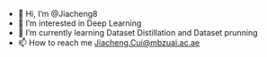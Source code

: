 - 👋 Hi, I’m @Jiacheng8
- 👀 I’m interested in Deep Learning
- 🌱 I’m currently learning Dataset Distillation and Dataset prunning
- 📫 How to reach me Jiacheng.Cui@mbzuai.ac.ae

<!---
Jiacheng8/Jiacheng8 is a ✨ special ✨ repository because its `README.md` (this file) appears on your GitHub profile.
You can click the Preview link to take a look at your changes.
--->
